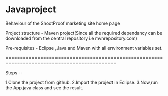 # Javaproject
Behaviour of the ShootProof marketing site home page


Project structure - Maven project(Since all the required dependancy can be downloaded from the central repository i.e mvnrepository.com)

Pre-requisites - Eclipse ,Java and Maven with all environment variables set.

============================================================================================

Steps -- 

1.Clone the project from github. 
2.Import the project in Eclipse.
3.Now,run the App.java class and see the result.

